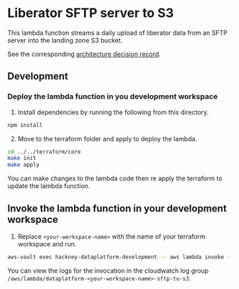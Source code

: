 # Liberator SFTP server to S3

This lambda function streams a daily upload of liberator data from an SFTP server into the landing zone S3 bucket.

See the corresponding [architecture decision record](http://playbook.hackney.gov.uk/Data-Platform-Playbook/architecture-decisions/0007-sftp-to-s3-lambda).


## Development
### Deploy the lambda function in you development workspace

1. Install dependencies by running the following from this directory.
```sh
npm install
```

2. Move to the terraform folder and apply to deploy the lambda.
```sh
cd ../../terraform/core
make init
make apply
```

You can make changes to the lambda code then re apply the terraform to update the lambda function.

## Invoke the lambda function in your development workspace

1. Replace `<your-workspace-name>` with the name of your terraform workspace and run.
```sh
aws-vault exec hackney-dataplatform-development -- aws lambda invoke --function-name dataplatform-<your-workspace-name>-sftp-to-s3 out
```

You can view the logs for the invocation in the cloudwatch log group `/aws/lambda/dataplatform-<your-workspace-name>-sftp-to-s3`.